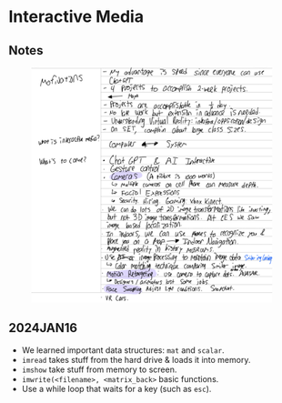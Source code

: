 # Interactive Media



## Notes

<figure><img src="../.gitbook/assets/CleanShot 2024-01-16 at 13.36.32@2x.png" alt=""><figcaption></figcaption></figure>

## 2024JAN16

* We learned important data structures: `mat` and `scalar`.
* `imread` takes stuff from the hard drive & loads it into memory.
* `imshow` take stuff from memory to screen.
* `imwrite(<filename>, <matrix_back>` basic functions.
* Use a while loop that waits for a key (such as `esc`).&#x20;
